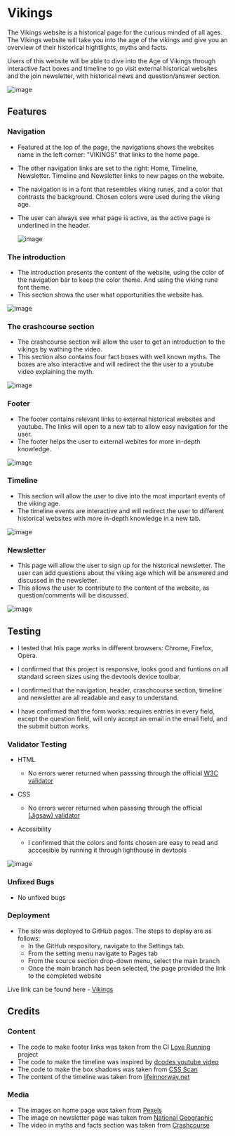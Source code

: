 # Vikings

The Vikings website is a historical page for the curious minded of all ages. The Vikings website will take you into the age of the vikings and give you an overview of their historical hightlights, myths and facts.

Users of this website will be able to dive into the Age of Vikings through interactive fact boxes and timeline to go visit external historical websites and the join newsletter, with historical news and question/answer section.

![image](https://user-images.githubusercontent.com/43667190/147753265-ddfa8da9-940a-452e-8c3b-b75c97f9f1cd.png)

## Features

### Navigation
- Featured at the top of the page, the navigations shows the websites name in the left corner: "VIKINGS" that links to the home page. 
- The other navigation links are set to the right: Home, Timeline, Newsletter. Timeline and Newsletter links to new pages on the website. 
- The navigation is in a font that resembles viking runes, and a color that contrasts the background. Chosen colors were used during the viking age. 
- The user can always see what page is active, as the active page is underlined in the header. 
  
  ![image](https://user-images.githubusercontent.com/43667190/147686872-9a808c85-f601-4a36-8e7b-2c7c9d9e766e.png)
  
### The introduction
  
- The introduction presents the content of the website, using the color of the navigation bar to keep the color theme. And using the viking rune font theme. 
- This section shows the user what opportunities the website has.
  
![image](https://user-images.githubusercontent.com/43667190/147752965-b34b08d5-46f8-4d06-881d-0400a74ac8aa.png)


### The crashcourse section
  
- The crashcourse section will allow the user to get an introduction to the vikings by wathing the video. 
- This section also contains four fact boxes with well known myths. The boxes are also interactive and will redirect the the user to a youtube video explaining the myth. 
  
  
![image](https://user-images.githubusercontent.com/43667190/147753031-7dedc58c-d3a1-48cb-97e7-7827c9147dfd.png)

### Footer

- The footer contains relevant links to external historical websites and youtube. The links will open to a new tab to allow easy navigation for the user.
- The footer helps the user to external webites for more in-depth knowledge.
  
![image](https://user-images.githubusercontent.com/43667190/147687083-49eac8f1-a5b5-4a4c-ab6f-8e7209103566.png)
  
### Timeline
  
- This section will allow the user to dive into the most important events of the viking age. 
- The timeline events are interactive and will redirect the user to different historical websites with more in-depth knowledge in a new tab.
  
![image](https://user-images.githubusercontent.com/43667190/147687002-3c7a2a8f-1351-401f-938c-7ee0e69e816d.png)

  
### Newsletter

- This page will allow the user to sign up for the historical newsletter. The user can add questions about the viking age which will be answered and discussed in the newsletter.
- This allows the user to contribute to the content of the website, as question/comments will be discussed.   
 
![image](https://user-images.githubusercontent.com/43667190/147753128-7787f456-72ac-4368-a212-28f02ddef844.png)
  
## Testing
- I tested that htis page works in different browsers: Chrome, Firefox, Opera.
  
- I confirmed that this project is responsive, looks good and funtions on all standard screen sizes using the devtools device toolbar.
  
- I confirmed that the navigation, header, craschcourse section, timeline and newsletter are all readable and easy to understand. 
  
- I have confirmed that the form works: requires entries in every field, except the question field, will only accept an email in the email field, and the submit button works. 

### Validator Testing

- HTML
  - No errors werer returned when passsing through the official [W3C validator](https://validator.w3.org/nu/?doc=https%3A%2F%2Fsimonmortensen23.github.io%2Fproject1%2F)

- CSS
  - No errors werer returned when passsing through the official [(Jigsaw) validator](https://jigsaw.w3.org/css-validator/validator?uri=https%3A%2F%2Fsimonmortensen23.github.io%2Fproject1%2F&profile=css3svg&usermedium=all&warning=1&vextwarning=&lang=en)

- Accesibility 
  - I confirmed that the colors and fonts chosen are easy to read and acccesible by running it through lighthouse in devtools  

![image](https://user-images.githubusercontent.com/43667190/147755886-4f28b500-d833-48ef-92f4-58866d8e2873.png)


### Unfixed Bugs

- No unfixed bugs

### Deployment
- The site was deployed to GitHub pages. The steps to deplay are as follows:
  - In the GitHub respository, navigate to the Settings tab
  - From the setting menu navigate to Pages tab
  - From the source section drop-down menu, select the main branch
  - Once the main branch has been selected, the page provided the link to the completed website

Live link can be found here - [Vikings](https://simonmortensen23.github.io/project1/)  

## Credits

### Content

- The code to make footer links was taken from the CI [Love Running](https://github.com/simonmortensen23/love-running) project
- The code to make the timeline was inspired by [dcodes youtube video](https://www.youtube.com/watch?v=AIDiMA_C3sg&ab_channel=dcode)
- The code to make the box shadows was taken from [CSS Scan](https://getcssscan.com/css-box-shadow-examples)
- The content of the timeline was taken from [lifeinnorway.net](https://www.lifeinnorway.net/viking-timeline/)
  
### Media

- The images on home page was taken from [Pexels](https://www.pexels.com/da-dk/sog/viking/)
- The image on newsletter page was taken from [National Geographic](https://www.nationalgeographic.com/interactive-assets/nggraphics/vikingsettlements-graphic/build-2017-03-27_16-28-31/assets/img/graphic-desktop.png) 
- The video in myths and facts section was taken from [Crashcourse](https://www.youtube.com/watch?v=Wc5zUK2MKNY&t=137s&ab_channel=CrashCourse)
  
  
  
  

